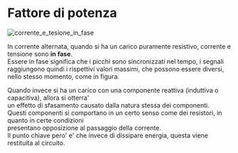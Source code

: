 # Fattore di potenza  

![corrente_e_tesione_in_fase](https://user-images.githubusercontent.com/7195133/196049529-274c8e90-671a-4ebb-8d06-e707c4a05f32.jpg)

In corrente alternata, quando si ha un carico puramente resistivo, corrente e tensione sono **in fase**.  
Essere in fase significa che i picchi sono sincronizzati nel tempo, i segnali raggiungono quindi 
i rispettivi valori massimi, che possono essere diversi, nello stesso momento, come in figura.  

Quando invece si ha un carico con una componente reattiva (induttiva o capacitiva), allora si otterra'  
un effetto di sfasamento causato dalla natura stessa dei componenti.  
Questi componenti si comportano in un certo senso come dei resistori, in quanto in certe condizioni  
presentano opposizione al passaggio della corrente.  
Il punto chiave pero' e' che invece di dissipare energia, questa viene restituita al circuito.  

